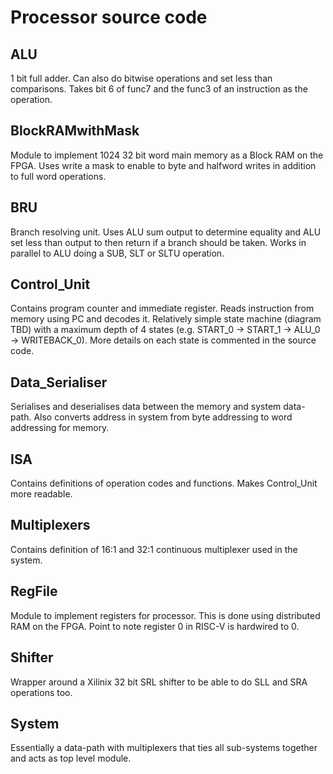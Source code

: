# Processor source code
## ALU
1 bit full adder. Can also do bitwise operations and set less than comparisons.
Takes bit 6 of func7 and the func3 of an instruction as the operation.
## BlockRAMwithMask
Module to implement 1024 32 bit word main memory as a Block RAM on the FPGA. Uses write a mask to enable to byte and halfword writes in addition to full word operations.
## BRU
Branch resolving unit. Uses ALU sum output to determine equality and ALU set less than output to then return if a branch should be taken. Works in parallel to ALU doing a SUB, SLT or SLTU operation.
## Control\_Unit
Contains program counter and immediate register. Reads instruction from memory using PC and decodes it. Relatively simple state machine (diagram TBD) with a maximum depth of 4 states (e.g. START\_0 -> START\_1 -> ALU\_0 -> WRITEBACK\_0). More details on each state is commented in the source code.
## Data\_Serialiser
Serialises and deserialises data between the memory and system data-path. Also converts address in system from byte addressing to word addressing for memory.
## ISA
Contains definitions of operation codes and functions. Makes Control\_Unit more readable.
## Multiplexers
Contains definition of 16:1 and 32:1 continuous multiplexer used in the system.
## RegFile
Module to implement registers for processor. This is done using distributed RAM on the FPGA. Point to note register 0 in RISC-V is hardwired to 0.
## Shifter
Wrapper around a Xilinix 32 bit SRL shifter to be able to do  SLL and SRA operations too.
## System
Essentially a data-path with multiplexers that ties all sub-systems together and acts as top level module.
